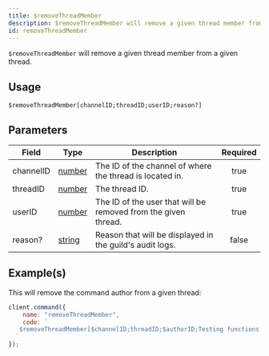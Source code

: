 ```yaml
---
title: $removeThreadMember
description: $removeThreadMember will remove a given thread member from a given thread.
id: removeThreadMember
---
```


`$removeThreadMember` will remove a given thread member from a given thread.

## Usage

```aoi
$removeThreadMember[channelID;threadID;userID;reason?]
```

## Parameters

| Field     | Type                                                                                              | Description                                                    | Required |
| --------- | ------------------------------------------------------------------------------------------------- | -------------------------------------------------------------- | :------: |
| channelID | [number](https://developer.mozilla.org/en-US/docs/Web/JavaScript/Reference/Global_Objects/Number) | The ID of the channel of where the thread is located in.       |   true   |
| threadID  | [number](https://developer.mozilla.org/en-US/docs/Web/JavaScript/Reference/Global_Objects/Number) | The thread ID.                                                 |   true   |
| userID    | [number](https://developer.mozilla.org/en-US/docs/Web/JavaScript/Reference/Global_Objects/Number) | The ID of the user that will be removed from the given thread. |   true   |
| reason?   | [string](https://developer.mozilla.org/en-US/docs/Web/JavaScript/Reference/Global_Objects/String) | Reason that will be displayed in the guild's audit logs.       |  false   |

## Example(s)

This will remove the command author from a given thread:

```javascript
client.command({
    name: "removeThreadMember",
    code: `
   $removeThreadMember[$channelID;threadID;$authorID;Testing functions!]
  `
});
```
